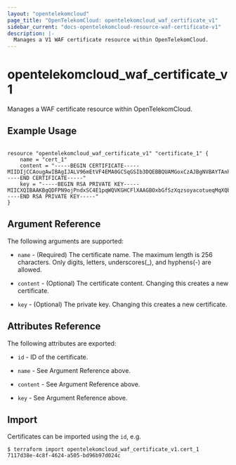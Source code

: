 ```yaml
---
layout: "opentelekomcloud"
page_title: "OpenTelekomCloud: opentelekomcloud_waf_certificate_v1"
sidebar_current: "docs-opentelekomcloud-resource-waf-certificate-v1"
description: |-
  Manages a V1 WAF certificate resource within OpenTelekomCloud.
---
```


# opentelekomcloud_waf_certificate_v1

Manages a WAF certificate resource within OpenTelekomCloud.

## Example Usage

```hcl

resource "opentelekomcloud_waf_certificate_v1" "certificate_1" {
	name = "cert_1"
	content = "-----BEGIN CERTIFICATE-----MIIDIjCCAougAwIBAgIJALV96mEtVF4EMA0GCSqGSIb3DQEBBQUAMGoxCzAJBgNVBAYTAnh4MQswCQYDVQQIEwJ4eDELMAkGA1UEBxMCeHgxCzAJBgNVBAoTAnh4MQswCQYDVQQLEwJ-----END CERTIFICATE-----"
	key = "-----BEGIN RSA PRIVATE KEY-----MIICXQIBAAKBgQDFPN9ojPndxSC4E1pqWQVKGHCFlXAAGBOxbGfSzXqzsoyacotueqMqXQbxrPSQFATeVmhZPNVEMdvcAMjYsV/mymtAwVqVA6q/OFdX/b3UHO+b/VqLo3J5SrM-----END RSA PRIVATE KEY-----"
}

```

## Argument Reference

The following arguments are supported:

* `name` - (Required) The certificate name. The maximum length is 256 characters. Only digits, letters, underscores(_), and hyphens(-) are allowed.

* `content` - (Optional) The certificate content. Changing this creates a new certificate.

* `key` - (Optional) The private key. Changing this creates a new certificate.


## Attributes Reference

The following attributes are exported:

* `id` -  ID of the certificate.

* `name` -  See Argument Reference above.

* `content` - See Argument Reference above.

* `key` - See Argument Reference above.

## Import

Certificates can be imported using the `id`, e.g.

```
$ terraform import opentelekomcloud_waf_certificate_v1.cert_1 7117d38e-4c8f-4624-a505-bd96b97d024c
```
